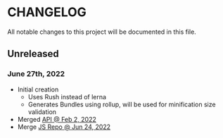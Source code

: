 # CHANGELOG

All notable changes to this project will be documented in this file.

## Unreleased

### June 27th, 2022

* Initial creation
  * Uses Rush instead of lerna
  * Generates Bundles using rollup, will be used for minification size validation
* Merged [API @ Feb 2, 2022](https://github.com/open-telemetry/opentelemetry-js-api/tree/bafcf0d0756e6ecc79fcc75f221b9dd17641eba5)
* Merge [JS Repo @ Jun 24, 2022](https://github.com/open-telemetry/opentelemetry-js/tree/0727ed74e8cc91027c951f9a24f7f51e1252a37c)

